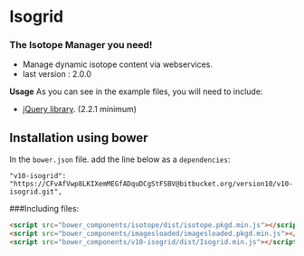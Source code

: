 # Isogrid #


### The Isotope Manager you need! ###

* Manage dynamic isotope content via webservices.
* last version : 2.0.0

**Usage**
As you can see in the example files, you will need to include:
 - [jQuery library](http://jquery.com/). (2.2.1 minimum)


## Installation using bower

In the `bower.json` file. add the line below as a `dependencies`:
```shell
"v10-isogrid": "https://CFvAfVwp8LKIXemMEGfADquDCgStFSBV@bitbucket.org/version10/v10-isogrid.git",

```

###Including files:
```html
<script src="bower_components/isotope/dist/isotope.pkgd.min.js"></script>
<script src="bower_components/imagesloaded/imagesloaded.pkgd.min.js"></script>
<script src="bower_components/v10-isogrid/dist/Isogrid.min.js"></script>
```